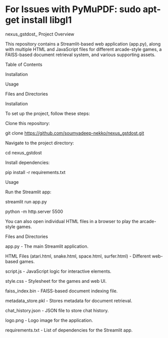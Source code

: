 # For Issues with PyMuPDF: sudo apt-get install libgl1
nexus_gstdost_
Project Overview

This repository contains a Streamlit-based web application (app.py), along with multiple HTML and JavaScript files for different arcade-style games, a FAISS-based document retrieval system, and various supporting assets.

Table of Contents

Installation

Usage

Files and Directories

Installation

To set up the project, follow these steps:

Clone this repository:

git clone https://github.com/soumyadeep-nekko/nexus_gstdost.git

Navigate to the project directory:

cd nexus_gstdost

Install dependencies:

pip install -r requirements.txt

Usage

Run the Streamlit app:

streamlit run app.py

python -m http.server 5500

You can also open individual HTML files in a browser to play the arcade-style games.

Files and Directories

app.py - The main Streamlit application.

HTML Files (atari.html, snake.html, space.html, surfer.html) - Different web-based games.

script.js - JavaScript logic for interactive elements.

style.css - Stylesheet for the games and web UI.

faiss_index.bin - FAISS-based document indexing file.

metadata_store.pkl - Stores metadata for document retrieval.

chat_history.json - JSON file to store chat history.

logo.png - Logo image for the application.

requirements.txt - List of dependencies for the Streamlit app.
